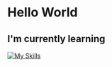 # Hello World

## I'm currently learning

[![My Skills](https://skillicons.dev/icons?i=html,css,js,jquery,react,nodejs,php,tailwind)](https://skillicons.dev)
